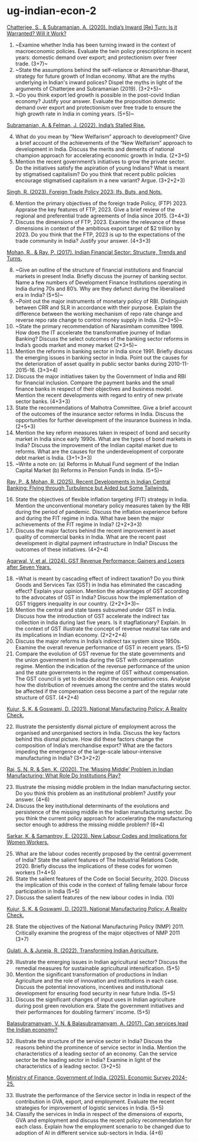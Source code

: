 # ug-indian-econ-2

[Chatterjee, S., & Subramanian, A. (2020). India’s Inward (Re) Turn: Is it Warranted? Will it Work?](/indias-inward-return.md)

1. ~Examine whether India has been turning inward in the context of macroeconomic policies. Evaluate the twin policy prescriptions in recent years: domestic demand over export; and protectionism over freer trade. (3+7)~
2. ~State the assumptions behind the self-reliance or Atmanirbhar-Bharat, strategy for future growth of Indian economy. What are the myths underlying in Indian's inward polices? Dispel the myths in light of the arguments of Chatterjee and Subramanian (2019). (3+2+5)~
3. ~Do you think export led growth is possible in the post-covid Indian economy? Justify your answer. Evaluate the proposition domestic demand over export and protectionism over free trade to ensure the high growth rate in India in coming years. (5+5)~

[Subramanian, A. & Felman, J. (2022). India’s Stalled Rise.](/indias-stalled-rise.md)

4. What do you mean by “New Welfarism” approach to development? Give a brief account of the achievements of the “New Welfarism” approach to development in India. Discuss the merits and demerits of national champion approach for accelerating economic growth in India. (2+3+5)
5. Mention the recent government’s initiatives to grow the private sector. Do the initiatives satisfy the aspiration of young Indians? What is meant by stigmatised capitalism? Do you think that recent public policies encourage stigmatised capitalism in a new variant? Argue. (3+2+2+3)

[Singh, R. (2023). Foreign Trade Policy 2023: Ifs, Buts, and Nots.](/foregin-trade-policy.md)

6. Mention the primary objectives of the foreign trade Policy, (FTP) 2023. Appraise the key features of FTP, 2023. Give a brief review of the regional and preferential trade agreements of India since 2015. (3+4+3)
7. Discuss the dimensions of FTP, 2023. Examine the relevance of these dimensions in context of the ambitious export target of $2 trillion by 2023. Do you think that the FTP, 2023 is up to the expectations of the trade community in India? Justify your answer. (4+3+3)

[Mohan, R., & Ray, P. (2017). Indian Financial Sector: Structure, Trends and Turns.](/indias-financial-sector.md)

8. ~Give an outline of the structure of financial institutions and financial markets in present India. Briefly discuss the journey of banking sector. Name a few numbers of Development Finance Institutions operating in India during 70s and 80’s. Why are they defunct during the liberalised era in India? (5+5)~
9. ~Point out the major instruments of monetary policy of RBI. Distinguish between CRR and SLR in accordance with their purpose. Explain the difference between the working mechanism of repo rate change and reverse repo rate change to control money supply in India. (2+3+5)~
10. ~State the primary recommendation of Narasimham committee 1998. How does the IT accelerate the transformative journey of Indian Banking? Discuss the select outcomes of the banking sector reforms in India’s goods market and money market (2+3+5)~
11. Mention the reforms in banking sector in India since 1991. Briefly discuss the emerging issues in banking sector in India. Point out the causes for the deterioration of asset quality in public sector banks during 2010-11-2015-16. (3+3+4)
12. Discuss the major initiatives taken by the Government of India and RBI for financial inclusion. Compare the payment banks and the small finance banks in respect of their objectives and business model. Mention the recent developments with regard to entry of new private sector banks. (4+3+3)
13. State the recommendations of Malhotra Committee. Give a brief account of the outcomes of the insurance sector reforms in India. Discuss the opportunities for further development of the insurance business in India. (2+5+3)
14. Mention the key reform measures taken in respect of bond and security market in India since early 1990s. What are the types of bond markets in India? Discuss the improvement of the Indian capital market due to reforms. What are the causes for the underdevelopment of corporate debt market is India. (3+1+3+3)
15. ~Write a note on: (a) Reforms in Mutual Fund segment of the Indian Capital Market (b) Reforms in Pension Funds in India. (5+5)~

[Ray, P., & Mohan, R. (2025). Recent Developments in Indian Central Banking: Flying through Turbulence but Aided but Some Tailwinds.](/developments-in-central-banking.md)

16. State the objectives of flexible inflation targeting (FIT) strategy in India. Mention the unconventional monetary policy measures taken by the RBI during the period of pandemic. Discuss the inflation experience before and during the FIT regime in India. What have been the major achievements of the FIT regime in India? (2+2+3+3)
17. Discuss the major factors behind the recent improvement in asset quality of commercial banks in India. What are the recent past development in digital payment infrastructure in India? Discuss the outcomes of these initiatives. (4+2+4)

[Agarwal, V. et al. (2024). GST Revenue Performance: Gainers and Losers after Seven Years.](/gst-revenue-performance.md)

18. ~What is meant by cascading effect of indirect taxation? Do you think Goods and Services Tax (GST) in India has eliminated the cascading effect? Explain your opinion. Mention the advantages of GST according to the advocates of GST in India? Discuss how the implementation of GST triggers inequality in our country. (2+2+3+3)~
19. Mention the central and state taxes subsumed under GST in India. Discuss how the introduction of GST accelerate the indirect tax collection in India during last five years. Is it stagflationary? Explain. In the context of GST illustrate the concept of revenue neutral tax rate and its implications in Indian economy. (2+2+2+4)
20. Discuss the major reforms in India’s indirect tax system since 1950s. Examine the overall revenue performance of GST in recent years. (5+5)
21. Compare the evolution of GST revenue for the state governments and the union government in India during the GST with compensation regime. Mention the indication of the revenue performance of the union and the state governments in the regime of GST without compensation. The GST council is yet to decide about the compensation cess. Analyse how the distribution of revenues among the centre and the states would be affected if the compensation cess become a part of the regular rate structure of GST. (4+2+4)

[Kujur, S. K. & Goswami, D. (2021). National Manufacturing Policy: A Reality Check.](/national-manufacturing-policy.md)

22. Illustrate the persistently dismal picture of employment across the organised and unorganised sectors in India. Discuss the key factors behind this dismal picture. How did these factors change the composition of India’s merchandise export?  What are the factors impeding the emergence of the large-scale labour-intensive manufacturing in India? (3+3+2+2)

[Raj, S. N. R. & Sen, K. (2020). The ‘Missing Middle’ Problem in Indian Manufacturing: What Role Do Institutions Play?](/missing-middle-problem.md)

23. Illustrate the missing middle problem in the Indian manufacturing sector. Do you think this problem as an institutional problem? Justify your answer. (4+6)
24. Discuss the key institutional determinants of the evolutions and persistence of the missing middle in the Indian manufacturing sector. Do you think the current policy approach for accelerating the manufacturing sector enough to address the missing middle problem? (6+4)

[Sarkar, K. & Samantroy, E. (2023). New Labour Codes and Implications for Women Workers.](/new-labour-codes.md)

25. What are the labour codes recently proposed by the central government of India? State the salient features of The Industrial Relations Code, 2020. Briefly discuss the implications of these codes for women workers (1+4+5)
26. State the salient features of the Code on Social Security, 2020. Discuss the implication of this code in the context of falling female labour force participation in India (5+5)
27. Discuss the salient features of the new labour codes in India. (10)

[Kujur, S. K. & Goswami, D. (2021). National Manufacturing Policy: A Reality Check.](/national-manufacturing-policy.md)

28. State the objectives of the National Manufacturing Policy (NMP) 2011. Critically examine the progress of the major objectives of NMP 2011 (3+7)

[Gulati, A. & Juneja, R. (2022). Transforming Indian Agriculture.](/transforming-indian-agriculture.md)

29. Illustrate the emerging issues in Indian agricultural sector? Discuss the remedial measures for sustainable agricultural intensification. (5+5)
30. Mention the significant transformation of productions in Indian Agriculture and the role of innovation and institutions in each case. Discuss the potential innovations, incentives and institutional development for ensuring food security in near future India. (5+5)
31. Discuss the significant changes of input uses in Indian agriculture during post green revolution era. State the government initiatives and their performances for doubling farmers’ income. (5+5)

[Balasubramanyam, V. N. & Balasubramanyam, A. (2017). Can services lead the Indian economy?](/services-lead-the-indian-economy.md)

32. Illustrate the structure of the service sector in India? Discuss the reasons behind the prominence of service sector in India. Mention the characteristics of a leading sector of an economy. Can the service sector be the leading sector in India? Examine in light of the characteristics of a leading sector. (3+2+5)

[Ministry of Finance, Government of India. (2025). Economic Survey 2024-25.](/economic-survey-services-and-ai.md)

33. Illustrate the performance of the Service sector in India in respect of the contribution in GVA, export, and employment. Evaluate the recent strategies for improvement of logistic services in India. (5+5)
34. Classify the services in India in respect of the dimensions of exports, GVA and employment and discuss the recent policy recommendation for each class. Explain how the employment scenario to be changed due to adoption of AI in different service sub-sectors in India. (4+6)
